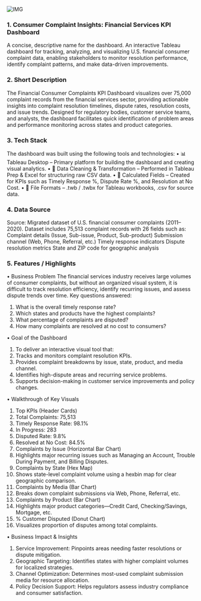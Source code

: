 
![IMG](https://github.com/mitali-12-3/Tableau-dashboard-Financial-Consumer-Complaints/output.png)
### 1.	Consumer Complaint Insights: Financial Services KPI Dashboard
A concise, descriptive name for the dashboard.
An interactive Tableau dashboard for tracking, analyzing, and visualizing U.S. financial consumer complaint data, enabling stakeholders to monitor resolution performance, identify complaint patterns, and make data-driven improvements.
<br>
### 2.	Short Description
The Financial Consumer Complaints KPI Dashboard visualizes over 75,000 complaint records from the financial services sector, providing actionable insights into complaint resolution timelines, dispute rates, resolution costs, and issue trends. Designed for regulatory bodies, customer service teams, and analysts, the dashboard facilitates quick identification of problem areas and performance monitoring across states and product categories.
<br>
### 3.	Tech Stack
The dashboard was built using the following tools and technologies:
• 📊 Tableau Desktop – Primary platform for building the dashboard and creating visual analytics.
• 🧹 Data Cleaning & Transformation – Performed in Tableau Prep & Excel for structuring raw CSV data.
• 🧮 Calculated Fields – Created for KPIs such as Timely Response %, Dispute Rate %, and Resolution at No Cost.
• 📁 File Formats – .twb / .twbx for Tableau workbooks, .csv for source data.
<br>
### 4.	Data Source
Source: Migrated dataset of U.S. financial consumer complaints (2011–2020).
Dataset includes 75,513 complaint records with 26 fields such as:
Complaint details (Issue, Sub-issue, Product, Sub-product)
Submission channel (Web, Phone, Referral, etc.)
Timely response indicators
Dispute resolution metrics
State and ZIP code for geographic analysis
<br>
### 5.	Features / Highlights

• Business Problem
The financial services industry receives large volumes of consumer complaints, but without an organized visual system, it is difficult to track resolution efficiency, identify recurring issues, and assess dispute trends over time.
Key questions answered:
1. What is the overall timely response rate?
2. Which states and products have the highest complaints?
3. What percentage of complaints are disputed?
4. How many complaints are resolved at no cost to consumers?
   
• Goal of the Dashboard
1. To deliver an interactive visual tool that:
2. Tracks and monitors complaint resolution KPIs.
3. Provides complaint breakdowns by issue, state, product, and media channel.
4. Identifies high-dispute areas and recurring service problems.
5. Supports decision-making in customer service improvements and policy changes.

• Walkthrough of Key Visuals
1. Top KPIs (Header Cards)
2. Total Complaints: 75,513
3. Timely Response Rate: 98.1%
4. In Progress: 283
5. Disputed Rate: 9.8%
6. Resolved at No Cost: 84.5%
7. Complaints by Issue (Horizontal Bar Chart)
8. Highlights major recurring issues such as Managing an Account, Trouble During Payment, and Billing Disputes.
9. Complaints by State (Hex Map)
10. Shows state-level complaint volume using a hexbin map for clear geographic comparison.
11. Complaints by Media (Bar Chart)
12. Breaks down complaint submissions via Web, Phone, Referral, etc.
13. Complaints by Product (Bar Chart)
14. Highlights major product categories—Credit Card, Checking/Savings, Mortgage, etc.
15. % Customer Disputed (Donut Chart)
16. Visualizes proportion of disputes among total complaints.

• Business Impact & Insights
1. Service Improvement: Pinpoints areas needing faster resolutions or dispute mitigation.
2. Geographic Targeting: Identifies states with higher complaint volumes for localized strategies.
3. Channel Optimization: Determines most-used complaint submission media for resource allocation.
4. Policy Decision Support: Helps regulators assess industry compliance and consumer satisfaction.
